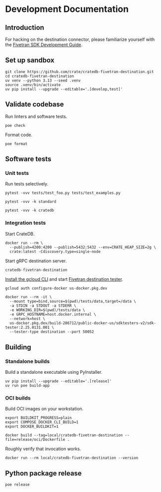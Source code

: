 # Development Documentation

## Introduction

For hacking on the destination connector, please familiarize yourself
with the [Fivetran SDK Development Guide].

## Set up sandbox
```shell
git clone https://github.com/crate/cratedb-fivetran-destination.git
cd cratedb-fivetran-destination
uv venv --python 3.13 --seed .venv
source .venv/bin/activate
uv pip install --upgrade --editable='.[develop,test]'
```

## Validate codebase
Run linters and software tests.
```shell
poe check
```
Format code.
```shell
poe format
```

## Software tests

### Unit tests

Run tests selectively.
```shell
pytest -vvv tests/test_foo.py tests/test_examples.py
```
```shell
pytest -vvv -k standard
```
```shell
pytest -vvv -k cratedb
```

### Integration tests

Start CrateDB.
```shell
docker run --rm \
  --publish=4200:4200 --publish=5432:5432 --env=CRATE_HEAP_SIZE=2g \
  crate:latest -Cdiscovery.type=single-node
```

Start gRPC destination server.
```bash
cratedb-fivetran-destination
```

[Install the gcloud CLI] and start [Fivetran destination tester].
```shell
gcloud auth configure-docker us-docker.pkg.dev
```
```shell
docker run --rm -it \
  --mount type=bind,source=$(pwd)/tests/data,target=/data \
  -a STDIN -a STDOUT -a STDERR \
  -e WORKING_DIR=$(pwd)/tests/data \
  -e GRPC_HOSTNAME=host.docker.internal \
  --network=host \
  us-docker.pkg.dev/build-286712/public-docker-us/sdktesters-v2/sdk-tester:2.25.0131.001 \
  --tester-type destination --port 50052
```

## Building

### Standalone builds
Build a standalone executable using PyInstaller.
```shell
uv pip install --upgrade --editable='.[release]'
uv run poe build-app
```

### OCI builds
Build OCI images on your workstation.
```shell
export BUILDKIT_PROGRESS=plain
export COMPOSE_DOCKER_CLI_BUILD=1
export DOCKER_BUILDKIT=1
```
```shell
docker build --tag=local/cratedb-fivetran-destination --file=release/oci/Dockerfile .
```
Roughly verify that invocation works.
```shell
docker run --rm local/cratedb-fivetran-destination --version
```

## Python package release

```shell
poe release
```


[Fivetran destination tester]: https://github.com/fivetran/fivetran_sdk/tree/v2/tools/destination-connector-tester
[Fivetran SDK Development Guide]: https://github.com/fivetran/fivetran_sdk/blob/main/development-guide.md
[Install the gcloud CLI]: https://cloud.google.com/sdk/docs/install
